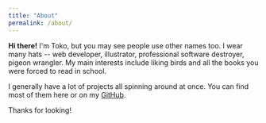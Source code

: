 ```yaml
---
title: "About"
permalink: /about/
---
```


**Hi there!** I'm Toko, but you may see people use other names too. I wear many hats -- web developer, illustrator, professional software destroyer, pigeon wrangler. My main interests include liking birds and all the books you were forced to read in school.

I generally have a lot of projects all spinning around at once. You can find most of them here or on my [GitHub](https://github.com/perappu).

Thanks for looking!